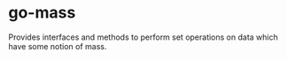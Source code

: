 # go-mass
Provides interfaces and methods to perform set operations on data which have some notion of mass.
